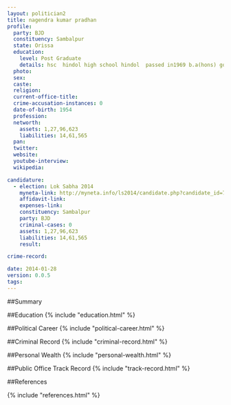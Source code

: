 ```yaml
---
layout: politician2
title: nagendra kumar pradhan
profile: 
  party: BJD
  constituency: Sambalpur
  state: Orissa
  education: 
    level: Post Graduate
    details: hsc  hindol high school hindol  passed in1969 b.a(hons) govt. college angul  anguyl  passed in 1973  llb madhusudan law college cuttack passed 1979
  photo: 
  sex: 
  caste: 
  religion: 
  current-office-title: 
  crime-accusation-instances: 0
  date-of-birth: 1954
  profession: 
  networth: 
    assets: 1,27,96,623
    liabilities: 14,61,565
  pan: 
  twitter: 
  website: 
  youtube-interview: 
  wikipedia: 

candidature: 
  - election: Lok Sabha 2014
    myneta-link: http://myneta.info/ls2014/candidate.php?candidate_id=796
    affidavit-link: 
    expenses-link: 
    constituency: Sambalpur 
    party: BJD
    criminal-cases: 0
    assets: 1,27,96,623
    liabilities: 14,61,565
    result:  

crime-record: 

date: 2014-01-28
version: 0.0.5
tags: 
---
```

##Summary


##Education
{% include "education.html" %}


##Political Career
{% include "political-career.html" %}


##Criminal Record
{% include "criminal-record.html" %}


##Personal Wealth
{% include "personal-wealth.html" %}


##Public Office Track Record
{% include "track-record.html" %}


##References


{% include "references.html" %}